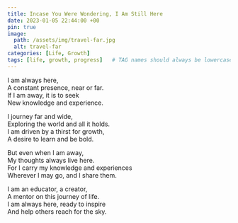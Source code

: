 ```yaml
---
title: Incase You Were Wondering, I Am Still Here
date: 2023-01-05 22:44:00 +00
pin: true
image:
  path: /assets/img/travel-far.jpg
  alt: travel-far
categories: [Life, Growth]
tags: [life, growth, progress]   # TAG names should always be lowercase
---
```


I am always here,  
A constant presence, near or far.  
If I am away, it is to seek  
New knowledge and experience. 

I journey far and wide,  
Exploring the world and all it holds.  
I am driven by a thirst for growth,  
A desire to learn and be bold. 

But even when I am away,  
My thoughts always live here.  
For I carry my knowledge and experiences  
Wherever I may go, and I share them. 

I am an educator, a creator,  
A mentor on this journey of life.  
I am always here, ready to inspire  
And help others reach for the sky.
